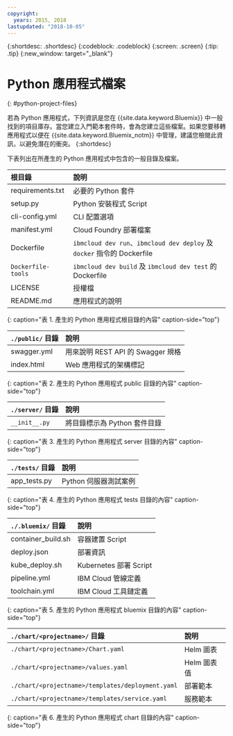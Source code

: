 ```yaml
---
copyright:
  years: 2015, 2018
lastupdated: "2018-10-05"
---
```


{:shortdesc: .shortdesc}
{:codeblock: .codeblock}
{:screen: .screen}
{:tip: .tip}
{:new_window: target="_blank"}

# Python 應用程式檔案
{: #python-project-files}

若為 Python 應用程式，下列資訊是您在 {{site.data.keyword.Bluemix}} 中一般找到的項目庫存。當您建立入門範本套件時，會為您建立這些檔案。如果您要移轉應用程式以便在 {{site.data.keyword.Bluemix_notm}} 中管理，建議您檢閱此資訊，以避免潛在的衝突。
{:shortdesc}

下表列出在所產生的 Python 應用程式中包含的一般目錄及檔案。

|根目錄|說明|
|:------------------------------------------------|:------------------------------------------|
| requirements.txt |必要的 Python 套件|
| setup.py |Python 安裝程式 Script|
| cli-config.yml |CLI 配置選項|
| manifest.yml |Cloud Foundry 部署檔案|
| Dockerfile |`ibmcloud dev run`、`ibmcloud dev deploy` 及 `docker` 指令的 Dockerfile|
| `Dockerfile-tools` |`ibmcloud dev build` 及 `ibmcloud dev test` 的 Dockerfile|
| LICENSE |授權檔|
| README.md |應用程式的說明|
{: caption="表 1. 產生的 Python 應用程式根目錄的內容" caption-side="top"}

| `./public/` 目錄|說明|
|:------------------------------------------------|:------------------------------------------|
| swagger.yml |用來說明 REST API 的 Swagger 規格|
| index.html |Web 應用程式的架構標記|
{: caption="表 2. 產生的 Python 應用程式 public 目錄的內容" caption-side="top"}

| `./server/` 目錄|說明|
|:------------------------------------------------|:------------------------------------------|
| `__init__.py` |將目錄標示為 Python 套件目錄|
{: caption="表 3. 產生的 Python 應用程式 server 目錄的內容" caption-side="top"}

| `./tests/` 目錄|說明|
|:------------------------------------------------|:------------------------------------------|
| app_tests.py |Python 伺服器測試案例|
{: caption="表 4. 產生的 Python 應用程式 tests 目錄的內容" caption-side="top"}

| `./.bluemix/` 目錄|說明|
|:------------------------------------------------|:------------------------------------------|
| container_build.sh |容器建置 Script|
| deploy.json |部署資訊|
| kube_deploy.sh | Kubernetes 部署 Script|
| pipeline.yml |IBM Cloud 管線定義|
| toolchain.yml |IBM Cloud 工具鏈定義|
{: caption="表 5. 產生的 Python 應用程式 bluemix 目錄的內容" caption-side="top"}

| `./chart/<projectname>/` 目錄|說明|
|:------------------------------------------------|:------------------------------------------|
| `./chart/<projectname>/Chart.yaml` |Helm 圖表|
| `./chart/<projectname>/values.yaml` |Helm 圖表值|
| `./chart/<projectname>/templates/deployment.yaml` |部署範本|
| `./chart/<projectname>/templates/service.yaml` |服務範本|
{: caption="表 6. 產生的 Python 應用程式 chart 目錄的內容" caption-side="top"}
